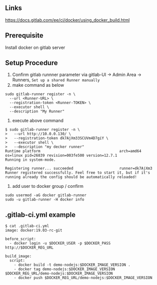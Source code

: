 ## Links
https://docs.gitlab.com/ee/ci/docker/using_docker_build.html

## Prerequisite
Install docker on gitlab server

## Setup Procedure
1. Confirm gitlab runnner parameter via gitlab-UI -> Admin Area -> Runners, `Set up a shared Runner manually`
1. make command as below
```
sudo gitlab-runner register -n \
  --url <Runner-URL> \
  --registration-token <Runner-TOKEN> \
  --executor shell \
  --description "My Runner"
```
1. execute above command
```
$ sudo gitlab-runner register -n \
>   --url http://10.0.0.130/ \
>   --registration-token dk7AjXm33SCUVm4D7giY \
>   --executor shell \
>   --description "my decker runner"
Runtime platform                                    arch=amd64 os=linux pid=26839 revision=003fe500 version=12.7.1
Running in system-mode.

Registering runner... succeeded                     runner=dk7AjXm3
Runner registered successfully. Feel free to start it, but if it's running already the config should be automatically reloaded!
```
1. add user to docker group / confirm
```
sudo usermod -aG docker gitlab-runner
sudo -u gitlab-runner -H docker info
```

## .gitlab-ci.yml example
```
$ cat .gitlab-ci.yml
image: docker:19.03-rc-git

before_script:
  - docker login -u $DOCKER_USER -p $DOCKER_PASS http://$DOCKER_REG_URL

build_image:
  script:
    - docker build -t demo-nodejs:$DOCKER_IMAGE_VERSION .
    - docker tag demo-nodejs:$DOCKER_IMAGE_VERSION $DOCKER_REG_URL/demo-nodejs:$DOCKER_IMAGE_VERSION
    - docker push $DOCKER_REG_URL/demo-nodejs:$DOCKER_IMAGE_VERSION
```

